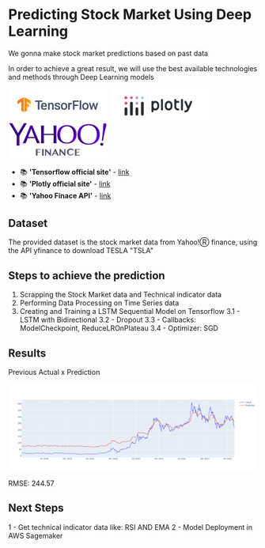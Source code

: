 # Predicting Stock Market Using Deep Learning

We gonna make stock market predictions based on past data

In order to achieve a great result, we will use the best available technologies and methods through Deep Learning models

<p float="left"> 
<img src="https://github.com/HudsonBarroso/stock-market-prediction/raw/main/images/tensorflow_logo.png" width="200">
<img src="https://github.com/HudsonBarroso/stock-market-prediction/raw/main/images/plotly_logo.png" width="200">
<img src="https://github.com/HudsonBarroso/stock-market-prediction/raw/main/images/yahoo_finance_Logo.png" width="200">
</p>

- 📚 **'Tensorflow official site'** - [link](https://www.tensorflow.org/)
- 📚 **'Plotly official site'** - [link](https://plotly.com//)
- 📚 **'Yahoo Finace API'** - [link](https://pypi.org/project/yfinance/)

## Dataset
The provided dataset is the stock market data from Yahoo!Ⓡ finance, using the API yfinance to download TESLA "TSLA"

## Steps to achieve the prediction

1. Scrapping the Stock Market data and Technical indicator data
2. Performing Data Processing on Time Series data
3. Creating and Training a LSTM Sequential Model on Tensorflow
  3.1 - LSTM with Bidirectional
  3.2 - Dropout
  3.3 - Callbacks: ModelCheckpoint, ReduceLROnPlateau
  3.4 - Optimizer: SGD


## Results
Previous Actual x Prediction

<img src="https://github.com/HudsonBarroso/stock-market-prediction/raw/main/images/tesla_result.png" width="600">

RMSE: 244.57

## Next Steps
1 - Get technical indicator data like: RSI AND EMA
2 - Model Deployment in AWS Sagemaker
